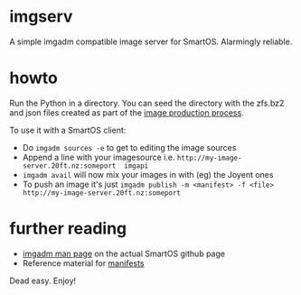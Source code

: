 # imgserv
A simple imgadm compatible image server for SmartOS. Alarmingly reliable.

# howto
Run the Python in a directory. You can seed the directory with the zfs.bz2 and json files created as part of the [image production process](https://wiki.smartos.org/display/DOC/Managing+Images#ManagingImages-CreatingaCustomZoneImage).

To use it with a SmartOS client:
 *  Do `imgadm sources -e` to get to editing the image sources
 *  Append a line with your imagesource i.e. `http://my-image-server.20ft.nz:someport  imgapi`
 *  `imgadm avail` will now mix your images in with (eg) the Joyent ones
 *  To push an image it's just `imgadm publish -m <manifest> -f <file> http://my-image-server.20ft.nz:someport`
 
# further reading
 *  [imgadm man page](https://github.com/joyent/smartos-live/blob/master/src/img/man/imgadm.1m.md) on the actual SmartOS github page
 *  Reference material for [manifests](https://images.joyent.com/docs/#introduction)
 
Dead easy. Enjoy!

